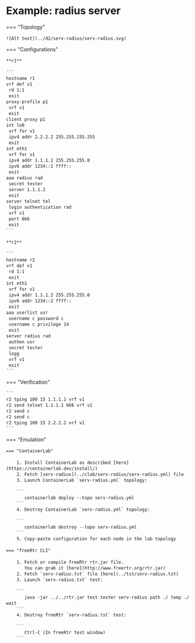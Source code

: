 # Example: radius server

=== "Topology"

    ![Alt text](../d2/serv-radius/serv-radius.svg)

=== "Configurations"

    **r1**

    ```
    hostname r1
    vrf def v1
     rd 1:1
     exit
    proxy-profile p1
     vrf v1
     exit
    client proxy p1
    int lo0
     vrf for v1
     ipv4 addr 2.2.2.2 255.255.255.255
     exit
    int eth1
     vrf for v1
     ipv4 addr 1.1.1.1 255.255.255.0
     ipv6 addr 1234::1 ffff::
     exit
    aaa radius rad
     secret tester
     server 1.1.1.2
     exit
    server telnet tel
     login authentication rad
     vrf v1
     port 666
     exit
    ```

    **r2**

    ```
    hostname r2
    vrf def v1
     rd 1:1
     exit
    int eth1
     vrf for v1
     ipv4 addr 1.1.1.2 255.255.255.0
     ipv6 addr 1234::2 ffff::
     exit
    aaa userlist usr
     username c password c
     username c privilege 14
     exit
    server radius rad
     authen usr
     secret tester
     logg
     vrf v1
     exit
    ```

=== "Verification"

    ```
    r2 tping 100 15 1.1.1.1 vrf v1
    r2 send telnet 1.1.1.1 666 vrf v1
    r2 send c
    r2 send c
    r2 tping 100 15 2.2.2.2 vrf v1
    ```

=== "Emulation"

    === "ContainerLab"

        1. Install ContainerLab as described [here](https://containerlab.dev/install/)  
        2. Fetch [serv-radius](../clab/serv-radius/serv-radius.yml) file  
        3. Launch ContainerLab `serv-radius.yml` topology:  

        ```
           containerlab deploy --topo serv-radius.yml  
        ```
        4. Destroy ContainerLab `serv-radius.yml` topology:  

        ```
           containerlab destroy --topo serv-radius.yml  
        ```
        5. Copy-paste configuration for each node in the lab topology

    === "freeRtr CLI"

        1. Fetch or compile freeRtr rtr.jar file.  
           You can grab it [here](http://www.freertr.org/rtr.jar)  
        2. Fetch `serv-radius.tst` file [here](../tst/serv-radius.tst)  
        3. Launch `serv-radius.tst` test:  

        ```
           java -jar ../../rtr.jar test tester serv-radius path ./ temp ./ wait
        ```
        4. Destroy freeRtr `serv-radius.tst` test:  

        ```
           Ctrl-C (In freeRtr test window)
        ```

